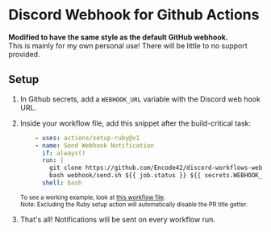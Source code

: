# Discord Webhook for Github Actions
**Modified to have the same style as the default GitHub webhook.**  
This is mainly for my own personal use! There will be little to no support provided.

## Setup
1. In Github secrets, add a `WEBHOOK_URL` variable with the Discord web hook URL.
2. Inside your workflow file, add this snippet after the build-critical task:

    ```yaml
        - uses: actions/setup-ruby@v1
        - name: Send Webhook Notification
          if: always()
          run: |
            git clone https://github.com/Encode42/discord-workflows-webhook.git webhook
            bash webhook/send.sh ${{ job.status }} ${{ secrets.WEBHOOK_URL }}
          shell: bash
    ```

    <sub>To see a working example, look at [this workflow file](https://github.com/Encode42/MatrixChecks-Plugin/blob/main/.github/workflows/run.yml).</sub>  
    <sub>Note: Excluding the Ruby setup action will automatically disable the PR title getter.</sub>
3. That's all! Notifications will be sent on every workflow run.